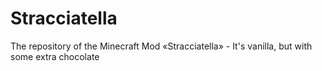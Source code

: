 # Stracciatella
 The repository of the Minecraft Mod «Stracciatella» - It's vanilla, but with some extra chocolate
